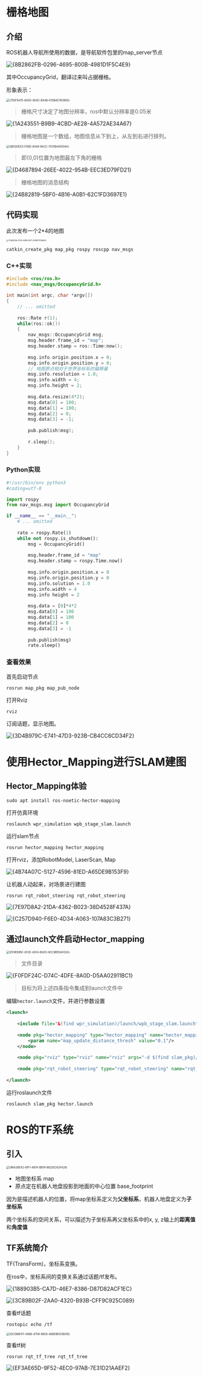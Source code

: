 # 栅格地图

## 介绍

ROS机器人导航所使用的数据，是导航软件包里的map_server节点

![{8B2862FB-0296-4695-800B-4981D1F5C4E9}](https://picgo-1301260628.cos.ap-guangzhou.myqcloud.com/%7B8B2862FB-0296-4695-800B-4981D1F5C4E9%7D.png)

其中OccupancyGrid，翻译过来叫占据栅格。

形象表示：

<img src="https://picgo-1301260628.cos.ap-guangzhou.myqcloud.com/%7B755F5A7E-8A00-4D4C-BA46-F05B4C19390D%7D.png" alt="{755F5A7E-8A00-4D4C-BA46-F05B4C19390D}" style="zoom:50%;" />

> 栅格尺寸决定了地图分辨率，ros中默认分辨率是0.05米

![{1A243551-B9B9-4CBD-AE28-4A572AE34A67}](https://picgo-1301260628.cos.ap-guangzhou.myqcloud.com/%7B1A243551-B9B9-4CBD-AE28-4A572AE34A67%7D.png)

> 栅格地图是一个数组，地图信息从下到上，从左到右进行排列。

<img src="https://picgo-1301260628.cos.ap-guangzhou.myqcloud.com/%7BB812DE53-F0EB-4048-9ACC-7031B440504A%7D.png" alt="{B812DE53-F0EB-4048-9ACC-7031B440504A}" style="zoom:50%;" />

> 即(0,0)位置为地图最左下角的栅格

![{D4687894-26EE-4022-954B-EEC3ED79FD21}](https://picgo-1301260628.cos.ap-guangzhou.myqcloud.com/%7BD4687894-26EE-4022-954B-EEC3ED79FD21%7D.png)

> 栅格地图的消息结构

![{24B82819-5BF0-4B16-A0B1-62C1FD3697E1}](https://picgo-1301260628.cos.ap-guangzhou.myqcloud.com/%7B24B82819-5BF0-4B16-A0B1-62C1FD3697E1%7D.png)

## 代码实现

此次发布一个2*4的地图

<img src="https://picgo-1301260628.cos.ap-guangzhou.myqcloud.com/%7B111ADD9A-E790-499B-9871-050BF7E58A65%7D.png" alt="{111ADD9A-E790-499B-9871-050BF7E58A65}" style="zoom:33%;" />

```shell
catkin_create_pkg map_pkg rospy roscpp nav_msgs
```

### C++实现

```cpp
#include <ros/ros.h>
#include <nav_msgs/OccupancyGrid.h>

int main(int argc, char *argv[])
{
    // ... omitted
    
    ros::Rate r(1);
    while(ros::ok())
    {
        nav_msgs::OccupancyGrid msg;
        msg.header.frame_id = "map";
        msg.header.stamp = ros::Time:now();
        
        msg.info.origin.position.x = 0;
        msg.info.origin.position.y = 0;
        // 地图原点相对于世界坐标系的偏移量
        msg.info.resolution = 1.0;
        msg.info.width = 4;
        msg.info.height = 2;
        
        msg.data.resize(4*2);
        msg.data[0] = 100;
        msg.data[1] = 100;
        msg.data[2] = 0;
        msg.data[3] = -1;
        
        pub.publish(msg);
        
        r.sleep();
	}
}
```

### Python实现

```python
#!/usr/bin/env python3
#coding=utf-8

import rospy
from nav_msgs.msg import OccupancyGrid

if __name__ == "__main__":
    # ... omitted
    
    rate = rospy.Rate(1)
    while not rospy.is_shutdowm():
        msg = OccupancyGrid()
        
        msg.header.frame_id = "map"
        msg.header.stamp = rospy.Time.now()
        
        msg.info.origin.position.x = 0
        msg.info.origin.position.y = 0
        msg.info.solution = 1.0
        msg.info.width = 4
        msg.info height = 2
        
        msg.data = [0]*4*2
        msg.data[0] = 100
        msg.data[1] = 100
        msg.data[2] = 0
        msg.data[3] = -1
        
        pub.publish(msg)
        rate.sleep()

```

### 查看效果

首先启动节点

```shell
rosrun map_pkg map_pub_node
```

打开Rviz

```shell
rviz
```

订阅话题，显示地图。

![{3D4B979C-E741-47D3-923B-CB4CC6CD34F2}](https://picgo-1301260628.cos.ap-guangzhou.myqcloud.com/%7B3D4B979C-E741-47D3-923B-CB4CC6CD34F2%7D.png)



# 使用Hector_Mapping进行SLAM建图

## Hector_Mapping体验

```shell
sudo apt install ros-noetic-hector-mapping
```

打开仿真环境

```shell
roslaunch wpr_simulation wpb_stage_slam.launch
```

运行slam节点

```shell
rosrun hector_mapping hector_mapping
```

打开rviz，添加RobotModel, LaserScan, Map

![{4B74A07C-5127-4596-81ED-A65DE9B153F9}](https://picgo-1301260628.cos.ap-guangzhou.myqcloud.com/%257B4B74A07C-5127-4596-81ED-A65DE9B153F9%257D.png)

让机器人动起来，对场景进行建图

```shell
rosrun rqt_robot_steering rqt_robot_steering
```

![{7E97D8A2-21DA-4362-B023-38D4528F437A}](https://picgo-1301260628.cos.ap-guangzhou.myqcloud.com/%7B7E97D8A2-21DA-4362-B023-38D4528F437A%7D.png)

![{C257D940-F6E0-4D34-A063-107A83C3B271}](https://picgo-1301260628.cos.ap-guangzhou.myqcloud.com/%7BC257D940-F6E0-4D34-A063-107A83C3B271%7D.png)

## 通过launch文件启动Hector_mapping

<img src="https://picgo-1301260628.cos.ap-guangzhou.myqcloud.com/%7BEF9E895F-0F3E-43F4-BAFD-9CC8B55AF02A%7D.png" alt="{EF9E895F-0F3E-43F4-BAFD-9CC8B55AF02A}" style="zoom:50%;" />

> 文件目录

![{F0FDF24C-D74C-4DFE-8A0D-D5AA02911BC1}](https://picgo-1301260628.cos.ap-guangzhou.myqcloud.com/%7BF0FDF24C-D74C-4DFE-8A0D-D5AA02911BC1%7D.png)

> 目标为将上述四条指令集成到launch文件中

编辑`hector.launch`文件，并进行参数设置

```xml
<launch>
    
    <include file="&(find wpr_simulation)/launch/wpb_stage_slam.launch"/>
    
    <node pkg="hector_mapping" type="hector_mapping" name="hector_mapping" output="screen">
    	<param name="map_update_distance_thresh" value="0.1"/>
    </node>
    
    <node pkg="rviz" type="rviz" name="rviz" args="-d $(find slam_pkg)/rviz/slam.rviz"/>
    
    <node pkg="rqt_robot_steering" type="rqt_robot_steering" name="rqt_robot_steering"/>
    
</launch>
```

运行roslaunch文件

```shell
roslaunch slam_pkg hector.launch
```

# ROS的TF系统

## 引入

<img src="https://picgo-1301260628.cos.ap-guangzhou.myqcloud.com/%7B96A26EA2-81F1-487A-BB19-862DE242FA28%7D.png" alt="{96A26EA2-81F1-487A-BB19-862DE242FA28}" style="zoom:50%;" />

- 地图坐标系 map
- 原点定在机器人地盘投影到地面的中心位置 base_footprint

因为是描述机器人的位置，将map坐标系定义为**父坐标系**，机器人地盘定义为**子坐标系**

两个坐标系的空间关系，可以描述为子坐标系再父坐标系中的x, y, z轴上的**距离值**和**角度值**

## TF系统简介

TF(TransForm)，坐标系变换。

在ros中，坐标系间的变换关系通过话题/tf发布。

![{188903B5-CA7D-46E7-8386-D87D82ACF1EC}](https://picgo-1301260628.cos.ap-guangzhou.myqcloud.com/%7B188903B5-CA7D-46E7-8386-D87D82ACF1EC%7D.png)

<img src="https://picgo-1301260628.cos.ap-guangzhou.myqcloud.com/%7B3C89B02F-2AA0-4320-B93B-CFF9C925C089%7D.png" alt="{3C89B02F-2AA0-4320-B93B-CFF9C925C089}"  />

查看tf话题

```shell
rostopic echo /tf
```

<img src="https://picgo-1301260628.cos.ap-guangzhou.myqcloud.com/%7BDCD68FEF-A688-4758-88D5-46B59E0CB05E%7D.png" alt="{DCD68FEF-A688-4758-88D5-46B59E0CB05E}" style="zoom:50%;" />

查看tf树

```shell
rosrun rqt_tf_tree rqt_tf_tree
```

![{EF3AE65D-9F52-4EC0-97AB-7E31D21AAEF2}](https://picgo-1301260628.cos.ap-guangzhou.myqcloud.com/%7BEF3AE65D-9F52-4EC0-97AB-7E31D21AAEF2%7D.png)